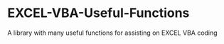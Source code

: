 # EXCEL-VBA-Useful-Functions
A library with many useful functions for assisting on EXCEL VBA coding
